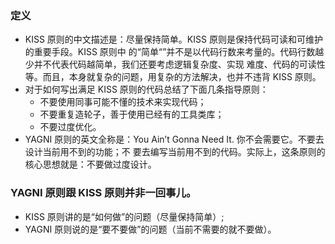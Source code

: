 ### 定义
 - KISS 原则的中文描述是：尽量保持简单。KISS 原则是保持代码可读和可维护的重要手段。KISS 原则中
 的“简单“”并不是以代码行数来考量的。代码行数越少并不代表代码越简单，我们还要考虑逻辑复杂度、实现
 难度、代码的可读性等。而且，本身就复杂的问题，用复杂的方法解决，也并不违背 KISS 原则。
 - 对于如何写出满足 KISS 原则的代码总结了下面几条指导原则：
    - 不要使用同事可能不懂的技术来实现代码；
    - 不要重复造轮子，善于使用已经有的工具类库；
    - 不要过度优化。
- YAGNI 原则的英文全称是：You Ain’t Gonna Need It. 你不会需要它。不要去设计当前用不到的功能；不
要去编写当前用不到的代码。实际上，这条原则的核心思想就是：不要做过度设计。

### YAGNI 原则跟 KISS 原则并非一回事儿。
- KISS 原则讲的是“如何做”的问题（尽量保持简单）;
- YAGNI 原则说的是“要不要做”的问题（当前不需要的就不要做）。